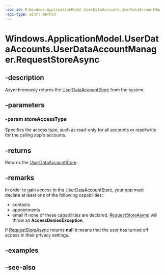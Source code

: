 ```yaml
---
-api-id: M:Windows.ApplicationModel.UserDataAccounts.UserDataAccountManager.RequestStoreAsync(Windows.ApplicationModel.UserDataAccounts.UserDataAccountStoreAccessType)
-api-type: winrt method
---
```


<!-- Method syntax
public Windows.Foundation.IAsyncOperation<Windows.ApplicationModel.UserDataAccounts.UserDataAccountStore> RequestStoreAsync(Windows.ApplicationModel.UserDataAccounts.UserDataAccountStoreAccessType storeAccessType)
-->

# Windows.ApplicationModel.UserDataAccounts.UserDataAccountManager.RequestStoreAsync

## -description
Asynchronously returns the [UserDataAccountStore](userdataaccountstore.md) from the system.

## -parameters
### -param storeAccessType
Specifies the access type, such as read-only for all accounts or read/write for the calling app's accounts.

## -returns
Returns the [UserDataAccountStore](userdataaccountstore.md).

## -remarks
In order to gain access to the [UserDataAccountStore](userdataaccountstore.md), your app must declare at least one of the following capabilities:


+ contacts
+ appointments
+ email
If none of these capabilities are declared, [RequestStoreAsync](userdataaccountmanager_requeststoreasync.md) will throw an **AccessDeniedException**.

If [RequestStoreAsync](userdataaccountmanager_requeststoreasync.md) returns **null** it means that the user has turned off access in their privacy settings.

## -examples

## -see-also
